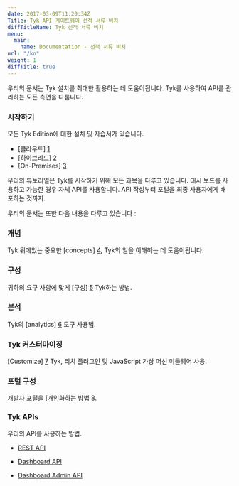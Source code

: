 ```yaml
---
date: 2017-03-09T11:20:34Z
Title: Tyk API 게이트웨이 선적 서류 비치
diffTitleName: Tyk 선적 서류 비치
menu:
  main:
    name: Documentation - 선적 서류 비치
url: "/ko"
weight: 1
diffTitle: true
---
```


우리의 문서는 Tyk 설치를 최대한 활용하는 데 도움이됩니다. Tyk를 사용하여 API를 관리하는 모든 측면을 다룹니다.

### 시작하기

모든 Tyk Edition에 대한 설치 및 자습서가 있습니다.

* [클라우드] [1]
* [하이브리드] [2]
* [On-Premises] [3]

우리의 튜토리얼은 Tyk를 시작하기 위해 모든 과목을 다루고 있습니다. 대시 보드를 사용하고 가능한 경우 자체 API를 사용합니다. API 작성부터 포털을 최종 사용자에게 배포하는 것까지.

우리의 문서는 또한 다음 내용을 다루고 있습니다 :

### 개념

Tyk 뒤에있는 중요한 [concepts] [4], Tyk의 일을 이해하는 데 도움이됩니다.

### 구성

귀하의 요구 사항에 맞게 [구성] [5] Tyk하는 방법.

### 분석

Tyk의 [analytics] [6] 도구 사용법.

### Tyk 커스터마이징

[Customize] [7] Tyk, 리치 플러그인 및 JavaScript 가상 머신 미들웨어 사용.

### 포털 구성

개발자 포털을 [개인화하는 방법 [8].

### Tyk APIs

우리의 API를 사용하는 방법.

* [REST API][9]
* [Dashboard API][10]
* [Dashboard Admin API][11]


  [1]: /docs/get-started/with-tyk-cloud/
  [2]: /docs/get-started/with-tyk-hybrid/
  [3]: /docs/get-started/with-tyk-on-premise/
  [4]: /docs/concepts/
  [5]: /docs/configure/
  [6]: /docs/analyse/
  [7]: /docs/publish/customise/
  [8]: /docs/publish/customise/ 
  [9]: /docs/tyk-rest-api/
  [10]: /docs/tyk-dashboard-api/
  [11]: /docs/dashboard-admin-api/